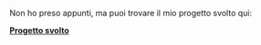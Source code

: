 Non ho preso appunti, ma puoi trovare il mio progetto svolto qui:

**[Progetto svolto](https://forge.steffo.eu/unimore/pm-2024-steffo-twom)**